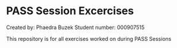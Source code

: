 # PASS Session Excercises
Created by: Phaedra Buzek
Student number: 000907515

This repository is for all exercises worked on during PASS Sessions
